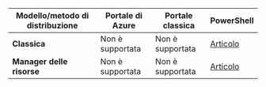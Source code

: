 | **Modello/metodo di distribuzione** | **Portale di Azure** | **Portale classica** | **PowerShell** |
|---|---|---|---|
| **Classica** | Non è supportata | Non è supportata| [Articolo](../articles/vpn-gateway/vpn-gateway-about-forced-tunneling.md) | 
| **Manager delle risorse** | Non è supportata | Non è supportata | [Articolo](../articles/vpn-gateway/vpn-gateway-forced-tunneling-rm.md)  |